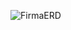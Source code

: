 ![FirmaERD](https://github.com/M4rkko/FirmaAndmebaas/assets/160676774/67699ea7-f515-4574-998f-63757afee7a4)

